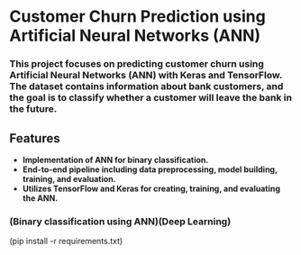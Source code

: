 # Customer Churn Prediction using Artificial Neural Networks (ANN)

### This project focuses on predicting customer churn using Artificial Neural Networks (ANN) with Keras and TensorFlow. The dataset contains information about bank customers, and the goal is to classify whether a customer will leave the bank in the future.

## Features
- **Implementation of ANN for binary classification.**
- **End-to-end pipeline including data preprocessing, model building, training, and evaluation.**
- **Utilizes TensorFlow and Keras for creating, training, and evaluating the ANN.**

### (Binary classification using ANN)(Deep Learning)
(pip install -r requirements.txt)
